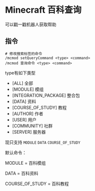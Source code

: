 # Minecraft 百科查询

可以戳一戳机器人获取帮助

## 指令

```shell
# 修改搜索标签的命令
/mcmod setQueryCommand <type> <command>
/mcmod 查询命令 <type> <command> 
```

type有如下类型
 - [ALL] 全部
 - [MODULE] 模组
 - [INTEGRATION_PACKAGE] 整合包
 - [DATA] 资料
 - [COURSE_OF_STUDY] 教程
 - [AUTHOR] 作者
 - [USER] 用户
 - [COMMUNITY] 社群
 - [SERVER] 服务器

现只支持 `MODULE` `DATA` `COURSE_OF_STUDY`

默认命令：

MODULE = 百科模组

DATA = 百科资料

COURSE_OF_STUDY = 百科教程

